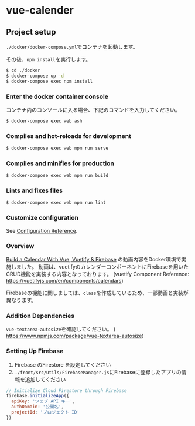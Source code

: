# vue-calender

## Project setup

`./docker/docker-compose.yml`でコンテナを起動します。

その後、`npm install`を実行します。

```bash
$ cd ./docker
$ docker-compose up -d
$ docker-compose exec npm install
```

### Enter the docker container console

コンテナ内のコンソールに入る場合、下記のコマンドを入力してください。

```bash
$ docker-compose exec web ash 
```

### Compiles and hot-reloads for development

```bash
$ docker-compose exec web npm run serve
```

### Compiles and minifies for production
```bash
$ docker-compose exec web npm run build
```

### Lints and fixes files
```bash
$ docker-compose exec web npm run lint
```

### Customize configuration
See [Configuration Reference](https://cli.vuejs.org/config/).

### Overview

[Build a Calendar With Vue, Vuetify & Firebase](https://www.youtube.com/watch?v=2NOsjTT1b_k) の動画内容をDocker環境で実施しました。
動画は、vuetifyのカレンダーコンポーネントにFirebaseを用いたCRUD機能を実装する内容となっております。
(vuetify Component Reference: https://vuetifyjs.com/en/components/calendars)

Firebaseの機能に関しましては、`class`を作成しているため、一部動画と実装が異なります。

### Addition Dependencies

```vue-textarea-autosize```を確認してください。
( https://www.npmjs.com/package/vue-textarea-autosize)

### Setting Up Firebase

1. Firebase のFirestore を設定してください
2. `./front/src/Utils/FirebaseManager.js`にFirebaseに登録したアプリの情報を追加してください

```javascript
// Initialize Cloud Firestore through Firebase
firebase.initializeApp({
  apiKey: 'ウェブ API キー',
  authDomain: '公開名',
  projectId: 'プロジェクト ID'
})
```
